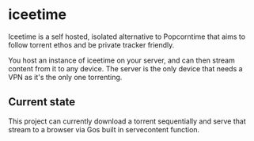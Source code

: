 # iceetime

Iceetime is a self hosted, isolated alternative to Popcorntime that aims to follow torrent ethos and be private tracker friendly. 

You host an instance of iceetime on your server, and can then stream content from it to any device. 
The server is the only device that needs a VPN as it's the only one torrenting. 

## Current state 

This project can currently download a torrent sequentially and serve that stream to a browser via Gos built in servecontent function.
